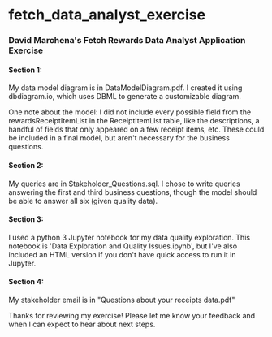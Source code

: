 # fetch_data_analyst_exercise
### David Marchena's Fetch Rewards Data Analyst Application Exercise

#### Section 1:
My data model diagram is in DataModelDiagram.pdf.  I created it using dbdiagram.io, which uses DBML to generate a customizable diagram.  

One note about the model:  I did not include every possible field from the rewardsReceiptItemList in the ReceiptItemList table, like the descriptions, a handful of fields that only appeared on a few receipt items, etc.  These could be included in a final model, but aren't necessary for the business questions.

#### Section 2:
My queries are in Stakeholder_Questions.sql.  I chose to write queries answering the first and third business questions, though the model should be able to answer all six (given quality data).

#### Section 3:
I used a python 3 Jupyter notebook for my data quality exploration.  This notebook is 'Data Exploration and Quality Issues.ipynb', but I've also included an HTML version if you don't have quick access to run it in Jupyter.

#### Section 4:
My stakeholder email is in "Questions about your receipts data.pdf"


Thanks for reviewing my exercise! Please let me know your feedback and when I can expect to hear about next steps.
